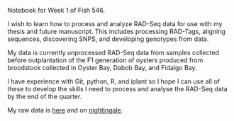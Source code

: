 Notebook for Week 1 of Fish 546. 

I wish to learn how to process and analyze RAD-Seq data for use with my thesis and future manuscript.
This includes processing RAD-Tags, aligning sequences, discovering SNPS, and developing genotypes from data. 

My data is currently unprocessed RAD-Seq data from samples collected before outplantation of the F1 generation of oysters produced
from broodstock collected in Oyster Bay, Dabob Bay, and Fidalgo Bay. 

I have experience with Git, python, R, and iplant so I hope I can use all of these to develop the skills I need to process and 
analyse the RAD-Seq data by the end of the quarter. 

My raw data is [here](http://eagle.fish.washington.edu/trilobite/index.php?dir=Crassostrea_gigas_HTSdata%2Fbatterbox%2FRADoly_01%2F) and on [nightingale](http://owl.fish.washington.edu/nightingales/).
